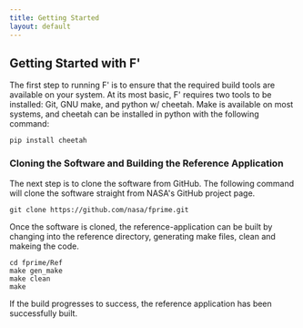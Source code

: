 ```yaml
---
title: Getting Started
layout: default
---
```

## Getting Started with F'

The first step to running F' is to ensure that the required build tools are available on your system. At its most basic, F' requires
two tools to be installed: Git, GNU make, and python w/ cheetah. Make is available on most systems, and cheetah can be installed in python
with the following command:

```
pip install cheetah
```

### Cloning the Software and Building the Reference Application

The next step is to clone the software from GitHub. The following command will clone the software straight from NASA's GitHub project page.

```
git clone https://github.com/nasa/fprime.git
```

Once the software is cloned, the reference-application can be built by changing into the reference directory, generating make files,
clean and makeing the code.

```
cd fprime/Ref
make gen_make
make clean
make
```

If the build progresses to success, the reference application has been successfully built.
